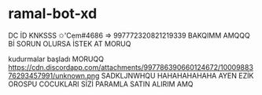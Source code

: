 # ramal-bot-xd



DC İD KNKSSS ✩'Cem#4686 => 997772320821219339 BAKQIMM AMQQQ Bİ SORUN OLURSA İSTEK AT MORUQ


kudurmalar başladı MORUQQ https://cdn.discordapp.com/attachments/997786390660124672/1000988376293457991/unknown.png SADKLJNWHQU HAHAHAHAHAHA AYEN EZİK OROSPU COCUKLARI SİZİ PARAMLA SATIN ALIRIM AMQ
